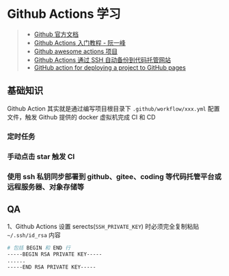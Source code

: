# Github Actions 学习

> * [Github 官方文档](https://help.github.com/en/articles/workflow-syntax-for-github-actions)
> * [Github Actions 入门教程 - 阮一峰](http://www.ruanyifeng.com/blog/2019/09/getting-started-with-github-actions.html)
> * [Github awesome actions 项目](https://github.com/sdras/awesome-actions)
> * [Github Actions 通过 SSH 自动备份到代码托管网站](https://blog.csdn.net/z_johnny/article/details/104061608)
> * [GitHub action for deploying a project to GitHub pages](https://github.com/JamesIves/github-pages-deploy-action)

## 基础知识

Github Action 其实就是通过编写项目根目录下 `.github/workflow/xxx.yml` 配置文件，触发 Github 提供的 docker 虚拟机完成 CI 和 CD

### 定时任务

### 手动点击 star 触发 CI

### 使用 ssh 私钥同步部署到 github、gitee、coding 等代码托管平台或远程服务器、对象存储等


## QA

1、Github Actions 设置 serects(`SSH_PRIVATE_KEY`) 时必须完全复制粘贴 `~/.ssh/id_rsa` 内容

``` bash
# 包括 BEGIN 和 END 行
-----BEGIN RSA PRIVATE KEY-----
......
-----END RSA PRIVATE KEY-----
```

